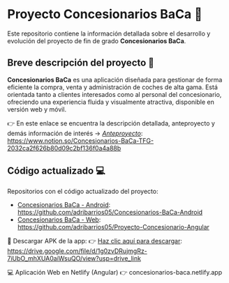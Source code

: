 # Proyecto Concesionarios BaCa 🚗  
Este repositorio contiene la información detallada sobre el desarrollo y evolución del proyecto de fin de grado **Concesionarios BaCa**.

## Breve descripción del proyecto 🎯  
**Concesionarios BaCa** es una aplicación diseñada para gestionar de forma eficiente la compra, venta y administración de coches de alta gama. Está orientada tanto a clientes interesados como al personal del concesionario, ofreciendo una experiencia fluida y visualmente atractiva, disponible en versión web y móvil.

👉 En este enlace se encuentra la descripción detallada, anteproyecto y demás información de interés → *[Anteproyecto](#https://www.notion.so/Concesionarios-BaCa-TFG-2032ca2f626b80d09c2bf136f0a4a88b)*: https://www.notion.so/Concesionarios-BaCa-TFG-2032ca2f626b80d09c2bf136f0a4a88b  
## Código actualizado 💻  
Repositorios con el código actualizado del proyecto:  
- [Concesionarios BaCa - Android](#https://github.com/adribarrios05/Concesionarios-BaCa-Android): https://github.com/adribarrios05/Concesionarios-BaCa-Android 
- [Concesionarios BaCa - Web](#https://github.com/adribarrios05/Proyecto-Concesionario-Angular): https://github.com/adribarrios05/Proyecto-Concesionario-Angular

📱 Descargar APK de la app:
👉 [Haz clic aquí para descargar](https://drive.google.com/file/d/1g0zvDRujmgRz-7iUbO_mhXUA0aiWsuQO/view?usp=drive_link): https://drive.google.com/file/d/1g0zvDRujmgRz-7iUbO_mhXUA0aiWsuQO/view?usp=drive_link

💻 Aplicación Web en Netlify (Angular)
👉 concesionarios-baca.netlify.app
